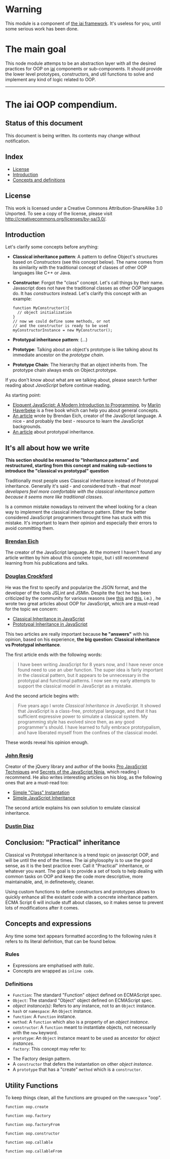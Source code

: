 # Warning

 This module is a component of [the iai framework](https://npmjs.org/search?q=iai).
 It's useless for you, until some serious work has been done.

# The main goal

 This node module attemps to be an abstraction layer with all the desired 
 practices for OOP on [iai](https://github.com/laconbass/iai) components or 
 sub-components. It should provide the lower level prototypes, constructors, 
 and util functions to solve and implement any kind of logic related to OOP. 

----------------------------

# The iai OOP compendium.

## Status of this document
This document is being written. Its contents may change without notification.

## Index
 * [License](#license)
 * [Introduction](#introduction)
 * [Concepts and definitions](#definitions)

## <a id="license"></a> License
This work is licensed under a Creative Commons Attribution-ShareAlike 3.0 
Unported. To see a copy of the license, please visit 
http://creativecommons.org/licenses/by-sa/3.0/.

## <a id="introduction"></a>Introduction

Let's clarify some concepts before anything:

- **Classical inheritance pattern**: A pattern to define Object's structures
  based on *Constructors* (see this concept below). The name comes from 
  its similarity with the traditional concept of classes of other OOP 
  languages like C++ or Java.

- **Constructor**: Forgot the "class" concept. Let's call things by their 
  name. Javascript does not have the traditional classes as other OOP 
  languages do. It has *constructors* instead. Let's clarify this concept 
  with an example:

      function MyConstructor(){
        // object initialization
      }
      // now we could define some methods, or not
      // and the constructor is ready to be used
      myConstructorInstance = new MyConstructor();


- **Prototypal inheritance pattern**: (...)

- **Prototype**: Talking about an object's prototype is like talking
  about its immediate ancestor on the *prototype chain*.

- **Prototype Chain**: The hierarchy that an object inherits from. The 
  prototype chain always ends on Object.prototype.

If you don't know about what are we talking about,
please search further reading about *JavaScript* before continue reading.

As starting point:

 * [Eloquent JavaScript: A Modern Introduction to Programming](http://eloquentjavascript.net/), by [Marijn Haverbeke](http://marijnhaverbeke.nl/) is a free book which can help you about general concepts.
 * [An article](https://brendaneich.com/2008/04/popularity/) wrote by Brendan Eich, creator of the JavaScript language. A nice - and probably the best - resource to learn the JavaScript backgrounds.
 * [An article](http://www.ibm.com/developerworks/library/wa-protoop/) about prototypal inheritance.


## It's all about how we write

**This section should be renamed to "Inheritance patterns" and restructured, starting from this concept and making sub-sections to introduce the "classical vs prototypal" question**

Traditionally most people uses Classical inheritance instead of Prototypal 
inheritance. Generally it's said - and considered truth - that *most 
developers feel more comfortable with the classical inheritance pattern
because it seems more like traditional classes*.

Is a common mistake nowadays to reinvent the wheel looking for a clean
way to implement the classical inheritance pattern. Either the better
considered JavaScript programmers throught time has stuck with this 
mistake. It's important to learn their opinion and especially their
errors to avoid committing them.

### [Brendan Eich](https://brendaneich.com/)
The creator of the JavaScript language. At the moment I haven't found 
any article written by him about this concrete topic, but i still 
recommend learning from his publications and talks.


### [Douglas Crockford](http://www.crockford.com/)
He was the first to specify and popularize the JSON format, and the
developer of the tools JSLint and JSMin. Despite the fact he has been 
criticized by the community for various reasons (see 
[this](https://brendaneich.com/2008/04/popularity/) and 
[this](http://en.wikipedia.org/wiki/Douglas_Crockford#Criticism), i.e.)
, he wrote two great articles about OOP for JavaScript, which are 
a must-read for the topic we concern:

* [Classical Inheritance in JavaScript](http://javascript.crockford.com/inheritance.html)
* [Prototypal Inheritance in JavaScript](http://javascript.crockford.com/prototypal.html)

This two articles are really important because **he "answers"** with his 
opinion, based on his experience, **the big question: Classical 
inheritance vs Prototypal inheritance**.

The first article ends with the following words:

> I have been writing JavaScript for 8 years now, and I have never 
> once found need to use an uber function. The super idea is fairly 
> important in the classical pattern, but it appears to be unnecessary 
> in the prototypal and functional patterns. I now see my early 
> attempts to support the classical model in JavaScript as a mistake.

And the second article begins with:

> Five years ago I wrote *Classical Inheritance in JavaScript*. 
> It showed that JavaScript is a class-free, prototypal language, 
> and that it has sufficient expressive power to simulate a classical 
> system. My programming style has evolved since then, as any good 
> programmer's should. I have learned to fully embrace prototypalism, 
> and have liberated myself from the confines of the classical model.

These words reveal his opinion enough.

### [John Resig](http://ejohn.org/)
Creator of the jQuery library and author of the books
[Pro JavaScript Techniques](http://jspro.org/) and
[Secrets of the JavaScript Ninja](http://jsninja.com/), 
which reading I recommend. He also writes interesting articles
on his blog, as the following ones that are a must-read too:

* [Simple "Class" Instantation](http://ejohn.org/blog/simple-class-instantiation/)
* [Simple JavaScript Inheritance](http://ejohn.org/blog/simple-javascript-inheritance/)

The second article explains his own solution to emulate classical inheritance.

### [Dustin Diaz](http://www.dustindiaz.com/)

## Conclusion: "Practical" inheritance
 
Classical vs Prototypal inheritance is a trend topic on javascript OOP,
and will be until the end of the times. The iai phylosophy is to use 
the good sense, as it is the best practice ever. Call it "Practical" 
inheritance, or whatever you want. The goal is to provide a set of
tools to help dealing with common tasks on OOP and keep the code more 
descriptive, more maintainable, and, in definetevely, cleaner.

Using custom functions to define constructors and
prototypes allows to quickly enhance all the existant code with a
concrete inheritance pattern. ECMA Script  6 will include stuff about
classes, so it makes sense to prevent lots of modifications after it 
comes.

## <a id="definitions"></a>Concepts and expressions

Any time some text appears formatted according to the following rules
it refers to its literal definition, that can be found below.

### Rules

 * Expressions are emphatised *with italic*.
 * Concepts are wrapped as `inline code`.

### Definitions

 - `Function`: The standard "Function" object defined on ECMAScript spec.
 - `Object`: The standard "Object" object defined on ECMAScript spec.
 - *object instance(s)*: Refers to any instance, not to an `Object` instance.
 - `hash` or `namespace`: An `Object` instance.
 - `function`: A `Function` instance.
 - `method`: A `function` which also is a property of an *object instance*.
 - `constructor`: A `function` meant to instantiate objects, not necessarily with the `new` keyword.
 - `prototype`: An `Object` instance meant to be used as ancestor for *object instances*.
 - `factory`: This concept may refer to:
  * The Factory design pattern.
  * A `constructor` that defers the instantation on other *object instance*.
  * A `prototype` that has a "create" `method` which is a `constructor`.

## <a id="functions"></a>Utility Functions

To keep things clean, all the functions are grouped on the `namespace` "oop".

`function oop.create`

`function oop.factory`

`function oop.factoryFrom`

`function oop.constructor`

`function oop.callable`

`function oop.callableFrom`


